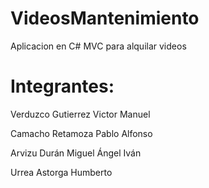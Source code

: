 # VideosMantenimiento
Aplicacion en C# MVC para alquilar videos

# Integrantes:

Verduzco Gutierrez Victor Manuel

Camacho Retamoza Pablo Alfonso

Arvizu Durán Miguel Ángel Iván 

Urrea Astorga Humberto

